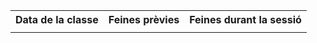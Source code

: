 
<table>
  <tr>
    <th>Data de la classe</th>
    <th>Feines prèvies</th>
    <th>Feines durant la sessió</th>
  </tr>
  <tr>
    <td></td>
    <td></td>
    <td></td>
  </tr>
</table>

